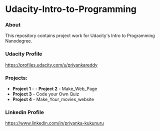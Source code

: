 # Udacity-Intro-to-Programming
### About
This repository contains project work for Udacity's Intro to Programming Nanodegree.
### Udacity Profile 
https://profiles.udacity.com/u/priyankareddy
### Projects:

- **Project 1** - - **Project 2** - Make_Web_Page
- **Project 3** - Code your Own Quiz
- **Project 4** - Make_Your_movies_website

### Linkedin Profile 
https://www.linkedin.com/in/priyanka-kukunuru
